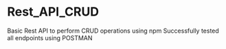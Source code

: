 # Rest_API_CRUD
 Basic Rest API to perform CRUD operations using npm
 Successfully tested all endpoints using POSTMAN

